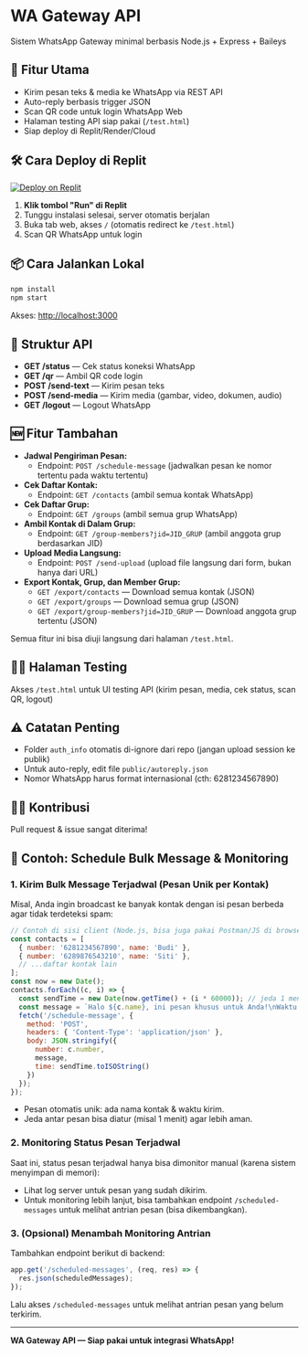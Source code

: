 # WA Gateway API

Sistem WhatsApp Gateway minimal berbasis Node.js + Express + Baileys

## 🚀 Fitur Utama
- Kirim pesan teks & media ke WhatsApp via REST API
- Auto-reply berbasis trigger JSON
- Scan QR code untuk login WhatsApp Web
- Halaman testing API siap pakai (`/test.html`)
- Siap deploy di Replit/Render/Cloud

## 🛠️ Cara Deploy di Replit

[![Deploy on Replit](https://replit.com/badge/github/asifdzaki93/wa-minimal)](https://replit.com/import/github/asifdzaki93/wa-minimal)


1. **Klik tombol "Run" di Replit**
2. Tunggu instalasi selesai, server otomatis berjalan
3. Buka tab web, akses `/` (otomatis redirect ke `/test.html`)
4. Scan QR WhatsApp untuk login

## 📦 Cara Jalankan Lokal
```bash
npm install
npm start
```
Akses: [http://localhost:3000](http://localhost:3000)

## 🔑 Struktur API
- **GET /status** — Cek status koneksi WhatsApp
- **GET /qr** — Ambil QR code login
- **POST /send-text** — Kirim pesan teks
- **POST /send-media** — Kirim media (gambar, video, dokumen, audio)
- **GET /logout** — Logout WhatsApp

## 🆕 Fitur Tambahan
- **Jadwal Pengiriman Pesan:**
  - Endpoint: `POST /schedule-message` (jadwalkan pesan ke nomor tertentu pada waktu tertentu)
- **Cek Daftar Kontak:**
  - Endpoint: `GET /contacts` (ambil semua kontak WhatsApp)
- **Cek Daftar Grup:**
  - Endpoint: `GET /groups` (ambil semua grup WhatsApp)
- **Ambil Kontak di Dalam Grup:**
  - Endpoint: `GET /group-members?jid=JID_GRUP` (ambil anggota grup berdasarkan JID)
- **Upload Media Langsung:**
  - Endpoint: `POST /send-upload` (upload file langsung dari form, bukan hanya dari URL)
- **Export Kontak, Grup, dan Member Grup:**
  - `GET /export/contacts` — Download semua kontak (JSON)
  - `GET /export/groups` — Download semua grup (JSON)
  - `GET /export/group-members?jid=JID_GRUP` — Download anggota grup tertentu (JSON)

Semua fitur ini bisa diuji langsung dari halaman `/test.html`.

## 🧑‍💻 Halaman Testing
Akses `/test.html` untuk UI testing API (kirim pesan, media, cek status, scan QR, logout)

## ⚠️ Catatan Penting
- Folder `auth_info` otomatis di-ignore dari repo (jangan upload session ke publik)
- Untuk auto-reply, edit file `public/autoreply.json`
- Nomor WhatsApp harus format internasional (cth: 6281234567890)

## 👨‍💻 Kontribusi
Pull request & issue sangat diterima!

## 📨 Contoh: Schedule Bulk Message & Monitoring

### 1. Kirim Bulk Message Terjadwal (Pesan Unik per Kontak)
Misal, Anda ingin broadcast ke banyak kontak dengan isi pesan berbeda agar tidak terdeteksi spam:

```js
// Contoh di sisi client (Node.js, bisa juga pakai Postman/JS di browser)
const contacts = [
  { number: '6281234567890', name: 'Budi' },
  { number: '6289876543210', name: 'Siti' },
  // ...daftar kontak lain
];
const now = new Date();
contacts.forEach((c, i) => {
  const sendTime = new Date(now.getTime() + (i * 60000)); // jeda 1 menit per kontak
  const message = `Halo ${c.name}, ini pesan khusus untuk Anda!\nWaktu kirim: ${sendTime.toLocaleString()}`;
  fetch('/schedule-message', {
    method: 'POST',
    headers: { 'Content-Type': 'application/json' },
    body: JSON.stringify({
      number: c.number,
      message,
      time: sendTime.toISOString()
    })
  });
});
```
- Pesan otomatis unik: ada nama kontak & waktu kirim.
- Jeda antar pesan bisa diatur (misal 1 menit) agar lebih aman.

### 2. Monitoring Status Pesan Terjadwal
Saat ini, status pesan terjadwal hanya bisa dimonitor manual (karena sistem menyimpan di memori):
- Lihat log server untuk pesan yang sudah dikirim.
- Untuk monitoring lebih lanjut, bisa tambahkan endpoint `/scheduled-messages` untuk melihat antrian pesan (bisa dikembangkan).

### 3. (Opsional) Menambah Monitoring Antrian
Tambahkan endpoint berikut di backend:
```js
app.get('/scheduled-messages', (req, res) => {
  res.json(scheduledMessages);
});
```
Lalu akses `/scheduled-messages` untuk melihat antrian pesan yang belum terkirim.

---

**WA Gateway API — Siap pakai untuk integrasi WhatsApp!**
